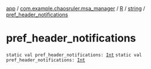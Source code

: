 [app](../../../index.md) / [com.example.chaosruler.msa_manager](../../index.md) / [R](../index.md) / [string](index.md) / [pref_header_notifications](.)

# pref_header_notifications

`static val pref_header_notifications: `[`Int`](https://kotlinlang.org/api/latest/jvm/stdlib/kotlin/-int/index.html)
`static val pref_header_notifications: `[`Int`](https://kotlinlang.org/api/latest/jvm/stdlib/kotlin/-int/index.html)